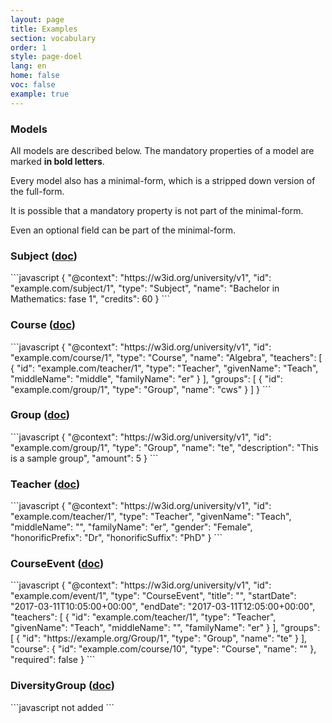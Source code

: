 ```yaml
---
layout: page
title: Examples
section: vocabulary
order: 1
style: page-doel
lang: en
home: false
voc: false
example: true
---
```

### Models

All models are described below. The mandatory properties of a model are marked **in bold letters**.

Every model also has a minimal-form, which is a stripped down version of the full-form.

It is possible that a mandatory property is not part of the minimal-form.

Even an optional field can be part of the minimal-form.

### Subject <a id="Subject"></a> ([doc](../#Subject))
<div class="table-wrapper" markdown="1">
```javascript
{
   "@context": "https://w3id.org/university/v1",
   "id": "example.com/subject/1",
   "type": "Subject",
   "name": "Bachelor in Mathematics: fase 1",
   "credits": 60
}
```
</div>

### Course <a id="Course"></a> ([doc](../#Course))
<div class="table-wrapper" markdown="1">
```javascript
{
    "@context": "https://w3id.org/university/v1",
    "id": "example.com/course/1",
    "type": "Course",
    "name": "Algebra",
    "teachers": [
        {
            "id": "example.com/teacher/1",
            "type": "Teacher",
            "givenName": "Teach",
            "middleName": "middle",
            "familyName": "er"
        }
    ],
    "groups": [
        {
            "id": "example.com/group/1",
            "type": "Group",
            "name": "cws"
        }
    ]
}
```
</div>

### Group <a id="Group"></a> ([doc](../#Group))
<div class="table-wrapper" markdown="1">
```javascript
{
    "@context": "https://w3id.org/university/v1",
    "id": "example.com/group/1",
    "type": "Group",
    "name": "te",
    "description": "This is a sample group",
    "amount": 5
}
```
</div>



### Teacher <a id="Teacher"></a> ([doc](../#Teacher))
<div class="table-wrapper" markdown="1">
```javascript
{
    "@context": "https://w3id.org/university/v1",
    "id": "example.com/teacher/1",
    "type": "Teacher",
    "givenName": "Teach",
    "middleName": "",
    "familyName": "er",
    "gender": "Female",
    "honorificPrefix": "Dr",
    "honorificSuffix": "PhD"
}
```
</div>

### CourseEvent <a id="CourseEvent"></a> ([doc](../#CourseEvent))
<div class="table-wrapper" markdown="1">
```javascript
{
    "@context": "https://w3id.org/university/v1",
    "id": "example.com/event/1",
    "type": "CourseEvent",
    "title": "",
    "startDate": "2017-03-11T10:05:00+00:00",
    "endDate": "2017-03-11T12:05:00+00:00",
    "teachers": [
        {
            "id": "example.com/teacher/1",
            "type": "Teacher",
            "givenName": "Teach",
            "middleName": "",
            "familyName": "er"
        }
    ],
    "groups": [
        {
            "id": "https://example.org/Group/1",
            "type": "Group",
            "name": "te"
        }
    ],
    "course": {
        "id": "example.com/course/10",
        "type": "Course",
        "name": ""
    },
    "required": false
}
```
</div>

### DiversityGroup <a id="DiversityGroup"></a> ([doc](..#DiversityGroup))
<div class="table-wrapper" markdown="1">
```javascript
not added
```
</div>


